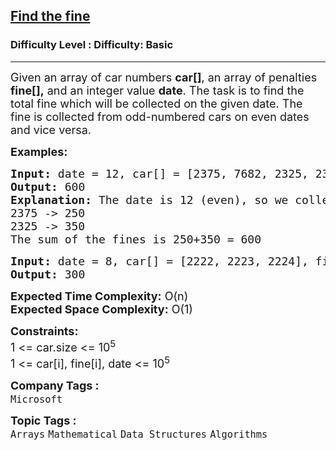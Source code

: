 <h2><a href="https://www.geeksforgeeks.org/problems/find-the-fine4353/1">Find the fine</a></h2><h3>Difficulty Level : Difficulty: Basic</h3><hr><div class="problems_problem_content__Xm_eO"><p><span style="font-size: 18px;">Given an array of car numbers <strong>car[]</strong>,&nbsp;</span><span style="font-size: 18px;">an array of penalties <strong>fine[],</strong></span><span style="font-size: 18px;"> and an integer value <strong>date</strong>. The task is to find the total fine which will be collected on the given date. The fine is collected from odd-numbered cars on even dates and vice versa.</span></p>
<p><span style="font-size: 18px;"><strong>Examples:</strong></span></p>
<pre><span style="font-size: 18px;"><strong>Input: </strong>date = 12, car[] = [2375, 7682, 2325, 2352], fine[] = [250, 500, 350, 200]
<strong>Output: </strong>600
<strong>Explanation: </strong>The date is 12 (even), so we collect the fine from odd-numbered cars. The odd-numbered cars and the fines associated with them are as follows:
2375 -&gt; 250
2325 -&gt; 350
The sum of the fines is 250+350 = 600</span></pre>
<pre><span style="font-size: 18px;"><strong>Input: </strong>date = 8, car[] = [2222, 2223, 2224], fine[] = [200, 300, 400]
<strong>Output: </strong>300</span></pre>
<p><span style="font-size: 18px;"><strong>Expected Time Complexity:</strong> O(n)<br><strong>Expected Space&nbsp;</strong></span><strong style="font-family: -apple-system, BlinkMacSystemFont, 'Segoe UI', Roboto, Oxygen, Ubuntu, Cantarell, 'Open Sans', 'Helvetica Neue', sans-serif; font-size: 18px;">Complexity</strong><strong style="font-size: 18px; font-family: -apple-system, BlinkMacSystemFont, 'Segoe UI', Roboto, Oxygen, Ubuntu, Cantarell, 'Open Sans', 'Helvetica Neue', sans-serif;">:</strong><span style="font-size: 18px; font-family: -apple-system, BlinkMacSystemFont, 'Segoe UI', Roboto, Oxygen, Ubuntu, Cantarell, 'Open Sans', 'Helvetica Neue', sans-serif;"> O(1)</span></p>
<p><span style="font-size: 18px;"><strong>Constraints:</strong><br>1 &lt;= car.size &lt;= 10<sup>5</sup><br>1 &lt;= car[i], fine[i], date &lt;= 10<sup>5</sup><br></span></p></div><p><span style=font-size:18px><strong>Company Tags : </strong><br><code>Microsoft</code>&nbsp;<br><p><span style=font-size:18px><strong>Topic Tags : </strong><br><code>Arrays</code>&nbsp;<code>Mathematical</code>&nbsp;<code>Data Structures</code>&nbsp;<code>Algorithms</code>&nbsp;
